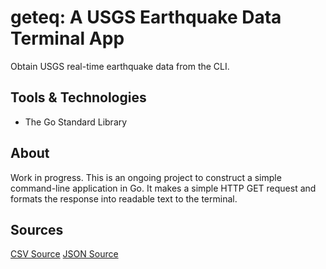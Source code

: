 # geteq: A USGS Earthquake Data Terminal App
Obtain USGS real-time earthquake data from the CLI.


## Tools & Technologies
- The Go Standard Library


## About
Work in progress. This is an ongoing project to construct a simple command-line
application in Go. It makes a simple HTTP GET request and formats the response
into readable text to the terminal.


## Sources
[CSV Source](https://earthquake.usgs.gov/earthquakes/feed/v1.0/csv.php)
[JSON Source](https://earthquake.usgs.gov/earthquakes/feed/v1.0/geojson.php)
